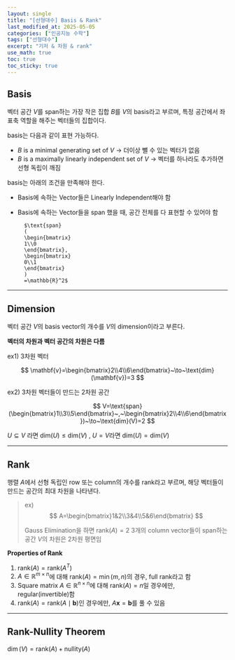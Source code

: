 ```yaml
---
layout: single
title: "[선형대수] Basis & Rank"
last_modified_at: 2025-05-05
categories: ["인공지능 수학"]
tags: ["선형대수"]
excerpt: "기저 & 차원 & rank"
use_math: true
toc: true
toc_sticky: true
---
```


## Basis

벡터 공간 $V$를 span하는 가장 작은 집합 $B$를 $V$의 basis라고 부르며, 특정 공간에서 좌표축 역할을 해주는 벡터들의 집합이다.


basis는 다음과 같이 표현 가능하다.
- $B$ is a minimal generating set of $V$ → 더이상 뺄 수 있는 벡터가 없음
- $B$ is a maximally linearly independent set of $V$ → 벡터를 하나라도 추가하면 선형 독립이 깨짐
    
basis는 아래의 조건을 만족해야 한다.
- Basis에 속하는 Vector들은 Linearly Independent해야 함
- Basis에 속하는 Vector들을 span 했을 때, 공간 전체를 다 표현할 수 있어야 함
        
        $\text{span}
        (
        \begin{bmatrix}
        1\\0
        \end{bmatrix},
        \begin{bmatrix}
        0\\1
        \end{bmatrix}
        )
        =\mathbb{R}^2$

---

## Dimension

벡터 공간 $V$의 basis vector의 개수를 $V$의 dimension이라고 부른다.

**벡터의 차원과 벡터 공간의 차원은 다름**

ex1) 3차원 벡터

$$
\mathbf{v}=\begin{bmatrix}2\\4\\6\end{bmatrix}~\to~\text{dim}(\mathbf{v})=3
$$

ex2) 3차원 벡터들이 만드는 2차원 공간

$$
V=\text{span}(\begin{bmatrix}1\\3\\5\end{bmatrix}~,~\begin{bmatrix}2\\4\\6\end{bmatrix})~\to~\text{dim}(V)=2
$$

$U\subseteq V$ 라면 $\text{dim}(U)\leq \text{dim}(V)$ , $U=V$라면 $\text{dim}(U)=\text{dim}(V)$

---

## Rank

행렬 $A$에서 선형 독립인 row 또는 column의 개수를 rank라고 부르며, 해당 벡터들이 만드는 공간의 최대 차원을 나타낸다.

> ex)
> $$
> A=\begin{bmatrix}1&2\\3&4\\5&6\end{bmatrix}
> $$
>
> Gauss Elimination을 하면
> $\text{rank}(A)=2$
> 3개의 column vector들이 span하는 공간 $V$의 차원은 2차원 평면임

**Properties of Rank**

1. $\text{rank}(A)=\text{rank}(A^T)$
2. $A\in\mathbb{R}^{m\times n}$에 대해 $\text{rank}(A)=\min(m,n)$의 경우, full rank라고 함
3. Square matrix $A\in\mathbb{R}^{n\times n}$에 대해 $\text{rank}(A)=n$일 경우에만, regular(invertible)함
4. $\text{rank}(A)=\text{rank}(A\mid \mathbf{b})$인 경우에만, $A\mathbf{x}=\mathbf{b}$를 풀 수 있음

---

## Rank-Nullity Theorem

$\dim(V)=\text{rank}(A)+\text{nullity}(A)$

